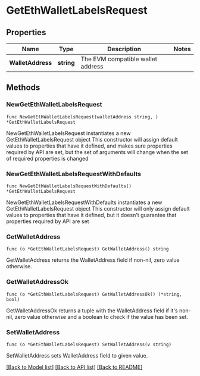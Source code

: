 # GetEthWalletLabelsRequest

## Properties

Name | Type | Description | Notes
------------ | ------------- | ------------- | -------------
**WalletAddress** | **string** | The EVM compatible wallet address | 

## Methods

### NewGetEthWalletLabelsRequest

`func NewGetEthWalletLabelsRequest(walletAddress string, ) *GetEthWalletLabelsRequest`

NewGetEthWalletLabelsRequest instantiates a new GetEthWalletLabelsRequest object
This constructor will assign default values to properties that have it defined,
and makes sure properties required by API are set, but the set of arguments
will change when the set of required properties is changed

### NewGetEthWalletLabelsRequestWithDefaults

`func NewGetEthWalletLabelsRequestWithDefaults() *GetEthWalletLabelsRequest`

NewGetEthWalletLabelsRequestWithDefaults instantiates a new GetEthWalletLabelsRequest object
This constructor will only assign default values to properties that have it defined,
but it doesn't guarantee that properties required by API are set

### GetWalletAddress

`func (o *GetEthWalletLabelsRequest) GetWalletAddress() string`

GetWalletAddress returns the WalletAddress field if non-nil, zero value otherwise.

### GetWalletAddressOk

`func (o *GetEthWalletLabelsRequest) GetWalletAddressOk() (*string, bool)`

GetWalletAddressOk returns a tuple with the WalletAddress field if it's non-nil, zero value otherwise
and a boolean to check if the value has been set.

### SetWalletAddress

`func (o *GetEthWalletLabelsRequest) SetWalletAddress(v string)`

SetWalletAddress sets WalletAddress field to given value.



[[Back to Model list]](../README.md#documentation-for-models) [[Back to API list]](../README.md#documentation-for-api-endpoints) [[Back to README]](../README.md)


